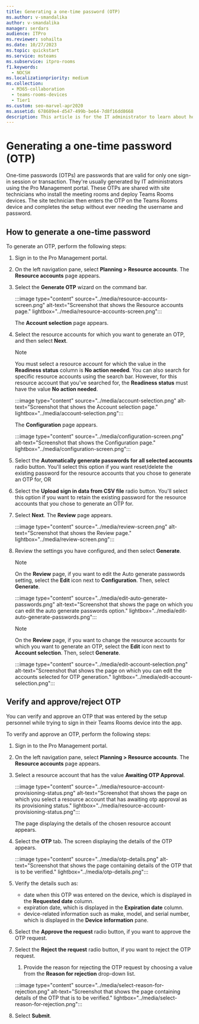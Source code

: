 ```yaml
---
title: Generating a one-time password (OTP)
ms.author: v-smandalika
author: v-smandalika
manager: serdars
audience: ITPro
ms.reviewer: sohailta
ms.date: 10/27/2023
ms.topic: quickstart
ms.service: msteams
ms.subservice: itpro-rooms
f1.keywords: 
  - NOCSH
ms.localizationpriority: medium
ms.collection: 
  - M365-collaboration
  - teams-rooms-devices
  - Tier1
ms.custom: seo-marvel-apr2020
ms.assetid: 678689e4-d547-499b-be64-7d8f16dd8668
description: This article is for the IT administrator to learn about how to generate an OTP that will be shared with the system installer personnel.
---
```


# Generating a one-time password (OTP)

One-time passwords (OTPs) are passwords that are valid for only one sign-in session or transaction. They're usually generated by IT administrators using the Pro Management portal. These OTPs are shared with site technicians who install the meeting rooms and deploy Teams Rooms devices. The site technician then enters the OTP on the Teams Rooms device and completes the setup without ever needing the username and password.

## How to generate a one-time password

To generate an OTP, perform the following steps:

1. Sign in to the Pro Management portal.
1. On the left navigation pane, select **Planning > Resource accounts**. The **Resource accounts** page appears.
1. Select the **Generate OTP** wizard on the command bar.

   :::image type="content" source="../media/resource-accounts-screen.png" alt-text="Screenshot that shows the Resource accounts page." lightbox="../media/resource-accounts-screen.png":::

   The **Account selection** page appears.

1. Select the resource accounts for which you want to generate an OTP, and then select **Next**.

   > [!NOTE]
   > You must select a resource account for which the value in the **Readiness status** column is **No action needed**.
   > You can also search for specific resource accounts using the search bar. However, for this resource account that you've searched for, the **Readiness status** must have the value **No action needed**.

   :::image type="content" source="../media/account-selection.png" alt-text="Screenshot that shows the Account selection page." lightbox="../media/account-selection.png":::

   The **Configuration** page appears.

   :::image type="content" source="../media/configuration-screen.png" alt-text="Screenshot that shows the Configuration page." lightbox="../media/configuration-screen.png":::
  
1. Select the **Automatically generate passwords for all selected accounts** radio button. You'll select this option if you want reset/delete the existing password for the resource accounts that you chose to generate an OTP for, OR
1. Select the **Upload sign in data from CSV file** radio button. You'll select this option if you want to retain the existing password for the resource accounts that you chose to generate an OTP for.
1. Select **Next**. The **Review** page appears.

   :::image type="content" source="../media/review-screen.png" alt-text="Screenshot that shows the Review page." lightbox="../media/review-screen.png":::

1. Review the settings you have configured, and then select **Generate**.

   > [!NOTE]
   > On the **Review** page, if you want to edit the Auto generate passwords setting, select the **Edit** icon next to **Configuration**. Then, select **Generate**.

     :::image type="content" source="../media/edit-auto-generate-passwords.png" alt-text="Screenshot that shows the page on which you can edit the auto generate passwords option." lightbox="../media/edit-auto-generate-passwords.png":::

   > [!NOTE]
   > On the **Review** page, if you want to change the resource accounts for which you want to generate an OTP, select the **Edit** icon next to **Account selection**. Then, select **Generate**.

     :::image type="content" source="../media/edit-account-selection.png" alt-text="Screenshot that shows the page on which you can edit the accounts selected for OTP generation." lightbox="../media/edit-account-selection.png":::

## Verify and approve/reject OTP

You can verify and approve an OTP that was entered by the setup personnel while trying to sign in their Teams Rooms device into the app.

To verify and approve an OTP, perform the following steps:

1. Sign in to the Pro Management portal.
1. On the left navigation pane, select **Planning > Resource accounts**. The **Resource accounts** page appears.
1. Select a resource account that has the value **Awaiting OTP Approval**.

   :::image type="content" source="../media/resource-account-provisioning-status.png" alt-text="Screenshot that shows the page on which you select a resource account that has awaiting otp approval as its provisioning status." lightbox="../media/resource-account-provisioning-status.png":::

   The page displaying the details of the chosen resource account appears.

1. Select the **OTP** tab. The screen displaying the details of the OTP appears.

   :::image type="content" source="../media/otp-details.png" alt-text="Screenshot that shows the page containing details of the OTP that is to be verified." lightbox="../media/otp-details.png":::
  
1. Verify the details such as:
   - date when this OTP was entered on the device, which is displayed in the **Requested date** column.
   - expiration date, which is displayed in the **Expiration date** column.
   - device-related information such as make, model, and serial number, which is displayed in the **Device information** pane.
1. Select the **Approve the request** radio button, if you want to approve the OTP request.
1. Select the **Reject the request** radio button, if you want to reject the OTP request.
    1. Provide the reason for rejecting the OTP request by choosing a value from the **Reason for rejection** drop-down list.

   :::image type="content" source="../media/select-reason-for-rejection.png" alt-text="Screenshot that shows the page containing details of the OTP that is to be verified." lightbox="../media/select-reason-for-rejection.png":::

1. Select **Submit**.

